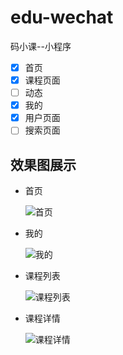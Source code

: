 # edu-wechat
码小课--小程序

- [x] 首页
- [x] 课程页面
- [ ] 动态
- [x] 我的
- [x] 用户页面
- [ ] 搜索页面

## 效果图展示

* 首页

  ![首页](https://gitee.com/zhaoyunxing92/resource/raw/master/wechat/home.png)

* 我的

  ![我的](https://gitee.com/zhaoyunxing92/resource/raw/master/wechat/wechat-me.png)

* 课程列表

  ![课程列表](https://gitee.com/zhaoyunxing92/resource/raw/master/wechat/course.png)

* 课程详情

  ![课程详情](https://gitee.com/zhaoyunxing92/resource/raw/master/wechat/details.png)
